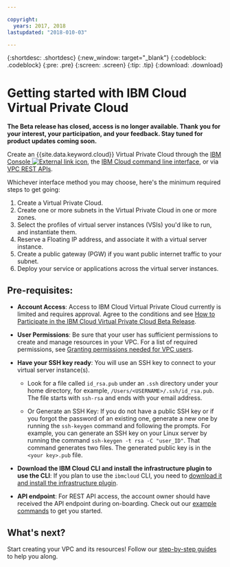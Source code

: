 ```yaml
---

copyright:
  years: 2017, 2018
lastupdated: "2018-010-03"

---
```


{:shortdesc: .shortdesc}
{:new_window: target="_blank"}
{:codeblock: .codeblock}
{:pre: .pre}
{:screen: .screen}
{:tip: .tip}
{:download: .download}

# Getting started with IBM Cloud Virtual Private Cloud

**The Beta release has closed, access is no longer available. Thank you for your interest, your participation, and your feedback. Stay tuned for product updates coming soon.**

Create an {{site.data.keyword.cloud}} Virtual Private Cloud through the [IBM Console ![External link icon](../../icons/launch-glyph.svg "External link icon")]( https://console.bluemix.net/is), the [IBM Cloud command line interface](cli-reference.html), or via [VPC REST APIs](apis.html).

Whichever interface method you may choose, here's the minimum required steps to get going:

1. Create a Virtual Private Cloud.
2. Create one or more subnets in the Virtual Private Cloud in one or more zones.
4. Select the profiles of virtual server instances (VSIs) you'd like to run, and instantiate them.
6. Reserve a Floating IP address, and associate it with a virtual server instance.
7. Create a public gateway (PGW) if you want public internet traffic to your subnet.
9. Deploy your service or applications across the virtual server instances.

## Pre-requisites:

 * **Account Access**: Access to IBM Cloud Virtual Private Cloud currently is limited and requires approval. Agree to the conditions and see [How to Participate in the IBM Cloud Virtual Private Cloud Beta Release](how-to-participate.html).

 * **User Permissions**: Be sure that your user has sufficient permissions to create and manage resources in your VPC. For a list of required permissions, see [Granting permissions needed for VPC users](vpc-user-permissions.html).

 * **Have your SSH key ready**: You will use an SSH key to connect to your virtual server instance(s).

   * Look for a file called `id_rsa.pub` under an `.ssh` directory under your home directory, for example, `/Users/<USERNAME>/.ssh/id_rsa.pub`. The file starts with `ssh-rsa` and ends with your email address.

   * Or Generate an SSH Key: If you do not have a public SSH key or if you forgot the password of an existing one, generate a new one by running the `ssh-keygen` command and following the prompts. For example, you can generate an SSH key on your Linux server by running the command `ssh-keygen -t rsa -C "user_ID"`. That command generates two files. The generated public key is in the `<your key>.pub` file.

* **Download the IBM Cloud CLI and install the infrastructure plugin to use the CLI**: If you plan to use the `ibmcloud` CLI, you need to [download it and install the infrastructure plugin](cli-reference.html).

* **API endpoint**: For REST API access, the account owner should have received the API endpoint during on-boarding. Check out our [example commands](example-code.html) to get you started.

## What's next?

Start creating your VPC and its resources! Follow our [step-by-step guides](step-by-step-pages.html) to help you along.
